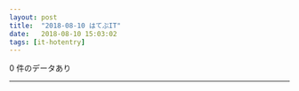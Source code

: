 ```yaml
---
layout: post
title:  "2018-08-10 はてぶIT"
date:   2018-08-10 15:03:02
tags: [it-hotentry]
---
```

0 件のデータあり

<hr>
